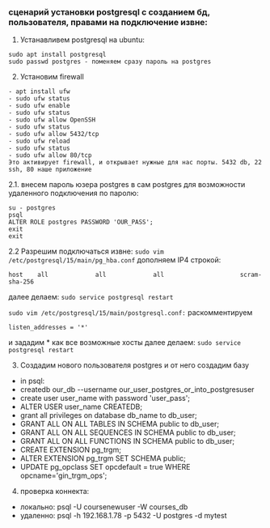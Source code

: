 ### сценарий установки postgresql с созданием бд, пользователя, правами на подключение извне:
1. Устанавливем postgresql на ubuntu:
```
sudo apt install postgresql 
sudo passwd postgres - поменяем сразу пароль на postgres
```

2. Установим firewall
```
- apt install ufw
- sudo ufw status
- sudo ufw enable
- sudo ufw status
- sudo ufw allow OpenSSH
- sudo ufw status
- sudo ufw allow 5432/tcp
- sudo ufw reload
- sudo ufw status
- sudo ufw allow 80/tcp
Это активирует firewall, и открывает нужные для нас порты. 5432 db, 22 ssh, 80 наше приложение

```
2.1. внесем пароль юзера postgres в сам postgres для возможности удаленного подключения по паролю:
```
su - postgres
psql
ALTER ROLE postgres PASSWORD 'OUR_PASS';
exit
exit
```

2.2 Разрешим подключаться извне:
```sudo vim /etc/postgresql/15/main/pg_hba.conf```
дополняем IP4 строкой:
```
host    all             all             all                     scram-sha-256
```

далее делаем: ```sudo service postgresql restart```


```sudo vim /etc/postgresql/15/main/postgresql.conf:```
раскомментируем
```
listen_addresses = '*'
```
и зададим * как все возможные хосты
далее делаем: ```sudo service postgresql restart```


3. Создадим нового пользователя postgres и от него создадим базу

- in psql: 
- createdb our_db --username our_user_postgres_or_into_postgresuser
- create user user_name with password 'user_pass';
- ALTER USER user_name CREATEDB;
- grant all privileges on database db_name to db_user;
- GRANT ALL ON ALL TABLES IN SCHEMA public to db_user;
- GRANT ALL ON ALL SEQUENCES IN SCHEMA public to db_user;
- GRANT ALL ON ALL FUNCTIONS IN SCHEMA public to db_user;
- CREATE EXTENSION pg_trgm;
- ALTER EXTENSION pg_trgm SET SCHEMA public;
- UPDATE pg_opclass SET opcdefault = true WHERE opcname='gin_trgm_ops';

4. проверка коннекта:
- локально: psql -U coursenewuser -W courses_db
- удаленно: psql -h 192.168.1.78 -p 5432 -U postgres -d mytest 

